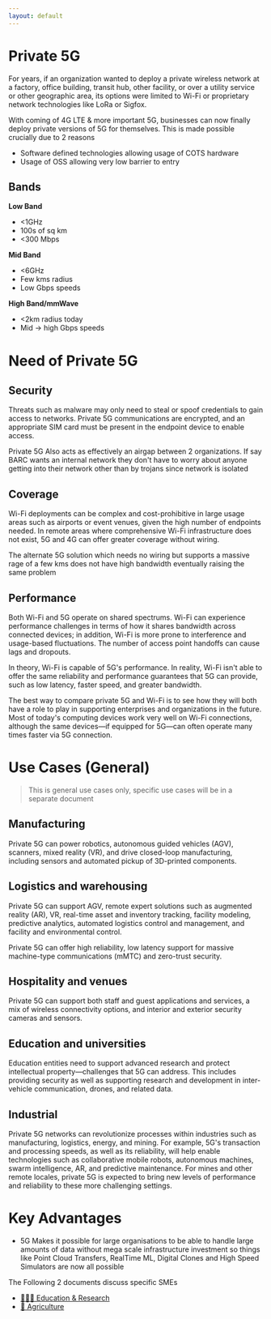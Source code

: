 ```yaml
---
layout: default
---
```


# Private 5G

For years, if an organization wanted to deploy a private wireless network at a factory, office building, transit hub, other facility, or over a utility service or other geographic area, its options were limited to Wi-Fi or proprietary network technologies like LoRa or Sigfox.

With coming of 4G LTE & more important 5G, businesses can now finally deploy private versions of 5G for themselves. This is made possible crucially due to 2 reasons
- Software defined technologies allowing usage of COTS hardware
- Usage of OSS allowing very low barrier to entry

## Bands
**Low Band**
- <1GHz
- 100s of sq km
- <300 Mbps

**Mid Band**
- <6GHz
- Few kms radius
- Low Gbps speeds

**High Band/mmWave**
- <2km radius today
- Mid &rarr; high Gbps speeds

# Need of Private 5G
## Security
Threats such as malware may only need to steal or spoof credentials to gain access to networks. Private 5G communications are encrypted, and an appropriate SIM card must be present in the endpoint device to enable access.

Private 5G Also acts as effectively an airgap between 2 organizations. If say BARC wants an internal network they don't have to worry about anyone getting into their network other than by trojans since network is isolated

## Coverage
Wi-Fi deployments can be complex and cost-prohibitive in large usage areas such as airports or event venues, given the high number of endpoints needed. In remote areas where comprehensive Wi-Fi infrastructure does not exist, 5G and 4G can offer greater coverage without wiring.

The alternate 5G solution which needs no wiring but supports a massive rage of a few kms does not have high bandwidth eventually raising the same problem

## Performance
Both Wi-Fi and 5G operate on shared spectrums. Wi-Fi can experience performance challenges in terms of how it shares bandwidth across connected devices; in addition, Wi-Fi is more prone to interference and usage-based fluctuations. The number of access point handoffs can cause lags and dropouts.

In theory, Wi-Fi is capable of 5G's performance. In reality, Wi-Fi isn't able to offer the same reliability and performance guarantees that 5G can provide, such as low latency, faster speed, and greater bandwidth.

The best way to compare private 5G and Wi-Fi is to see how they will both have a role to play in supporting enterprises and organizations in the future. Most of today's computing devices work very well on Wi-Fi connections, although the same devices—if equipped for 5G—can often operate many times faster via 5G connection.

# Use Cases (General)
> This is general use cases only, specific use cases will be in a separate document


## Manufacturing
Private 5G can power robotics, autonomous guided vehicles (AGV), scanners, mixed reality (VR), and drive closed-loop manufacturing, including sensors and automated pickup of 3D-printed components.

## Logistics and warehousing
Private 5G can support AGV, remote expert solutions such as augmented reality (AR), VR, real-time asset and inventory tracking, facility modeling, predictive analytics, automated logistics control and management, and facility and environmental control.

Private 5G can offer high reliability, low latency support for massive machine-type communications (mMTC) and zero-trust security.

## Hospitality and venues
Private 5G can support both staff and guest applications and services, a mix of wireless connectivity options, and interior and exterior security cameras and sensors.

## Education and universities
Education entities need to support advanced research and protect intellectual property—challenges that 5G can address. This includes providing security as well as supporting research and development in inter-vehicle communication, drones, and related data.

## Industrial
Private 5G networks can revolutionize processes within industries such as manufacturing, logistics, energy, and mining. For example, 5G's transaction and processing speeds, as well as its reliability, will help enable technologies such as collaborative mobile robots, autonomous machines, swarm intelligence, AR, and predictive maintenance. For mines and other remote locales, private 5G is expected to bring new levels of performance and reliability to these more challenging settings.

# Key Advantages
- 5G Makes it possible for large organisations to be able to handle large amounts of data without mega scale infrastructure investment so things like Point Cloud Transfers, RealTime ML, Digital Clones and High Speed Simulators are now all possible

The Following 2 documents discuss specific SMEs
- [👨🏻‍🏫 Education & Research](./008-SME-Edu.md)
- [🌾 Agriculture](./009-SME-Agri.md)